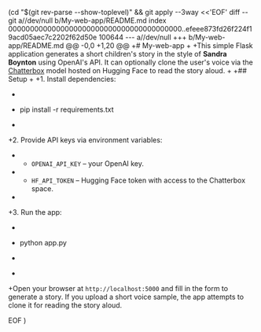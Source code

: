  (cd "$(git rev-parse --show-toplevel)" && git apply --3way <<'EOF' 
diff --git a//dev/null b/My-web-app/README.md
index 0000000000000000000000000000000000000000..efeee873fd26f224f19acd05aec7c2202f62d50e 100644
--- a//dev/null
+++ b/My-web-app/README.md
@@ -0,0 +1,20 @@
+# My-web-app
+
+This simple Flask application generates a short children's story in the style of **Sandra Boynton** using OpenAI's API. It can optionally clone the user's voice via the [Chatterbox](https://huggingface.co/spaces/ResembleAI/Chatterbox) model hosted on Hugging Face to read the story aloud.
+
+## Setup
+
+1. Install dependencies:
+   ```bash
+   pip install -r requirements.txt
+   ```
+2. Provide API keys via environment variables:
+   - `OPENAI_API_KEY` – your OpenAI key.
+   - `HF_API_TOKEN` – Hugging Face token with access to the Chatterbox space.
+
+3. Run the app:
+   ```bash
+   python app.py
+   ```
+
+Open your browser at `http://localhost:5000` and fill in the form to generate a story. If you upload a short voice sample, the app attempts to clone it for reading the story aloud.
 
EOF
)
